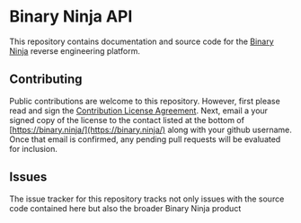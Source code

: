 # Binary Ninja API

This repository contains documentation and source code for the [Binary Ninja](https://binary.ninja/) reverse engineering platform.

## Contributing

Public contributions are welcome to this repository. However, first please read and sign the [Contribution License Agreement](https://binary.ninja/). Next, email a your signed copy of the license to the contact listed at the bottom of [https://binary.ninja/](https://binary.ninja/) along with your github username. Once that email is confirmed, any pending pull requests will be evaluated for inclusion.

## Issues

The issue tracker for this repository tracks not only issues with the source code contained here but also the broader Binary Ninja product

